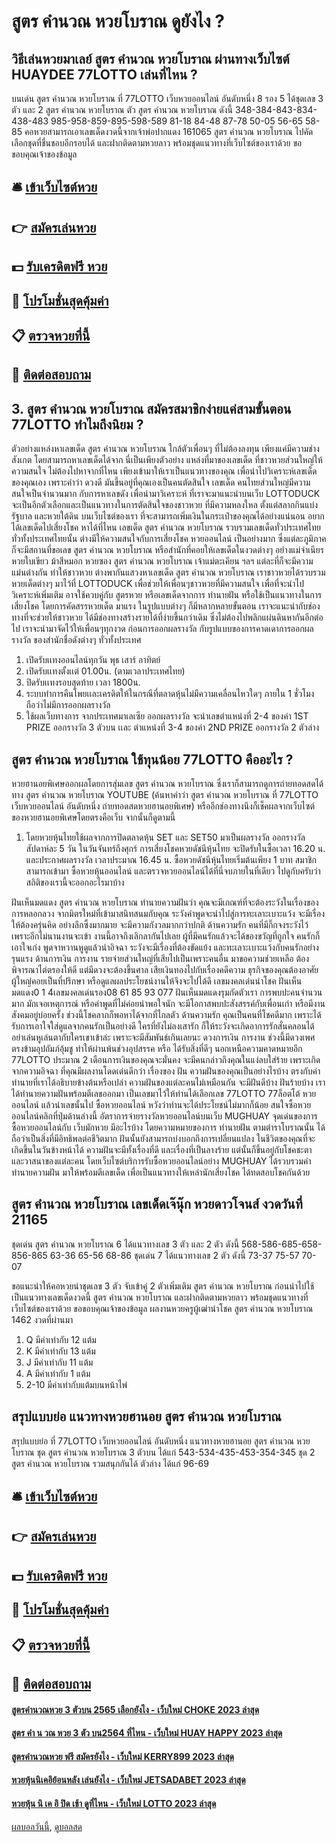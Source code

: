 # สูตร คำนวณ หวยโบราณ ดูยังไง ?
## วิธีเล่นหวยมาเลย์ สูตร คำนวณ หวยโบราณ ผ่านทางเว็บไซต์ HUAYDEE 77LOTTO เล่นที่ไหน ?
บนเด่น สูตร คำนวณ หวยโบราณ ที่ 77LOTTO เว็บหวยออนไลน์ อันดับหนึ่ง 8 รอง 5 ได้ชุดเลข 3 ตัว และ 2 สูตร คำนวณ หวยโบราณ ตัว สูตร คำนวณ หวยโบราณ ดังนี้
348-384-843-834-438-483
985-958-859-895-598-589
81-18
84-48
87-78
50-05
56-65
58-85
คอหวยสามารถเอาเลขเด็ดงวดนี้จากเจ้าพ่อปากแดง 161065 สูตร คำนวณ หวยโบราณ ไปคัดเลือกชุดที่ชื่นชอบอีกรอบได้ และฝากติดตามหวยลาว พร้อมชุดแนวทางที่เว็บไซต์ของเราด้วย
ขอขอบคุณเจ้าของข้อมูล

## 🛎 [เข้าเว็บไซต์หวย](https://bit.ly/3BG5bNw)
## 👉 [สมัครเล่นหวย](https://bit.ly/3BG5bNw)
## 💵 [รับเครดิตฟรี หวย](https://bit.ly/3C3mvgS)
## 👑 [โปรโมชั่นสุดคุ้มค่า](https://bit.ly/3C3mvgS)
## 📋 [ตรวจหวยที่นี้](https://bit.ly/3C3mvgS)
## 📱 [ติดต่อสอบถาม](https://bit.ly/3C3mvgS)

## 3. สูตร คำนวณ หวยโบราณ สมัครสมาชิกง่ายแค่สามขั้นตอน 77LOTTO ทำไมถึงนิยม ?
ตัวอย่างแหล่งหาเลขเด็ด สูตร คำนวณ หวยโบราณ ใกล้ตัวเพื่อนๆ ที่ไม่ต้องลงทุน เพียงแค่มีความช่างสังเกต โดยสามารถหาเลขเด็ดได้จาก
นี่เป็นเพียงตัวอย่าง แหล่งที่มาของเลขเด็ด ที่ชาวหวยส่วนใหญ่ให้ความสนใจ ไม่ต้องไปหาจากที่ไหน เพียงเข้ามาให้เราเป็นแนวทางของคุณ เพื่อนำไปวิเคราะห์เลขเด็ด ของคุณเอง เพราะคำว่า ดวงดี มันขึ้นอยู่ที่คุณเองเป็นคนตัดสินใจ
เลขเด็ด คนไทยส่วนใหญ่มีความสนใจเป็นจำนวนมาก กับการหาเลขดัง เพื่อนำมาวิเคราะห์ ที่เราจะมาแนะนำบนเว็บ LOTTODUCK จะเป็นอีกตัวเลือกและเป็นแนวทางในการตัดสินใจของชาวหวย ที่มีความหลงใหล ตั้งแต่สลากกินแบ่งรัฐบาล และหวยใต้ดิน บนเว็บไซต์ของเรา ที่จะสามารถเพิ่มเงินในกระเป๋าของคุณได้อย่างแน่นอน
อยากได้เลขเด็ดไปเสี่ยงโชค หาได้ที่ไหน
เลขเด็ด สูตร คำนวณ หวยโบราณ รวบรวมเลขเด็ดทั่วประเทศไทย ทั่วทั้งประเทศไทยนั้น ต่างมีให้ความสนใจกับการเสี่ยงโชค หวยออนไลน์ เป็นอย่างมาก ซึ่งแต่ละภูมิภาคก็จะมีสถานที่ขอเลข สูตร คำนวณ หวยโบราณ หรือสำนักที่คอยให้เลขเด็ดในงวดต่างๆ อย่างแม่จำเนียร หวยใบเขียว ม้าสีหมอก หวยซอง สูตร คำนวณ หวยโบราณ เจ้าแม่ตะเคียน ฯลฯ แต่ละที่ก็จะมีความแม่นต่างกัน ทำให้ชาวหวย ต่างพากันแสวงหาเลขเด็ด สูตร คำนวณ หวยโบราณ เราชาวหวยได้รวบรวม หวยเด็ดต่างๆ มาไว้ที่ LOTTODUCK เพื่อช่วยให้เพื่อนๆชาวหวยที่มีความสนใจ เพื่อที่จะนำไปวิเคราะห์เพิ่มเติม อาจใช้ควบคู่กับ สูตรหวย หรือเลขเด็ดจากการ ทำนายฝัน หรือใช้เป็นแนวทางในการเสี่ยงโชค
โดยการคัดสรรหวยเด็ด มาแรง ในรูปแบบต่างๆ ก็มีหลากหลายขั้นตอน เราจะแนะนำกับช่องทางที่จะช่วยให้ชาวหวย ได้มีช่องทางสร้างรายได้ที่ง่ายขึ้นกว่าเดิม ซึ่งไม่ต้องไปพลิกแผ่นดินหากันอีกต่อไป เราจะนำมาจัดไว้ให้เพื่อนๆทุกงวด ก่อนการออกผลรางวัล กับรูปแบบของการคาดเดาการออกผลรางวัล ของสำนักชื่อดังต่างๆ ทั่วทั้งประเทศ
1. เปิดรับเเทงออนไลน์ทุกวัน พุธ เสาร์ อาทิตย์
2. เปิดรับเเทงตั้งเเต่ 01.00น. (ตามเวลาประเทศไทย)
3. ปิดรับเเทงรอบสุดท้าย เวลา 1800น.
4. ระบบทำการคืนโพยเเละเครดิตให้ในกรณีที่ตลาดหุ้นไม่มีความเคลื่อนไหวใดๆ ภายใน 1 ชั่วโมง ถือว่าไม่มีการออกผลรางวัล
5. ใช้ผลเว็บทางการ จากประเทศมาเลเซีย ออกผลรางวัล จะนำเลขตำแหน่งที่ 2-4 ของค่า 1ST PRIZE ออกรางวัล 3 ตัวบน เเละ ตำแหน่งที่ 3-4 ของค่า 2ND PRIZE ออกรางวัล 2 ตัวล่าง

## สูตร คำนวณ หวยโบราณ ใช้ทุนน้อย 77LOTTO คืออะไร ?
หวยฮานอยพิเศษออกผลโดยการสุ่มเลข สูตร คำนวณ หวยโบราณ ซึ่งเราก็สามารถดูการถ่ายทอดสดได้ทาง สูตร คำนวณ หวยโบราณ YOUTUBE (ค้นหาคำว่า สูตร คำนวณ หวยโบราณ ที่ 77LOTTO เว็บหวยออนไลน์ อันดับหนึ่ง ถ่ายทอดสดหวยฮานอยพิเศษ)
หรืออีกช่องทางนึงก็เช็คผลจากเว็บไซต์ของหวยฮานอยพิเศษโดยตรงคือเว็บ
จากนั้นก็ดูตามนี้
1. โดยหวยหุ้นไทยใช้ผลจากการปิดตลาดหุ้น SET และ SET50 มาเป็นผลรางวัล ออกรางวัลสัปดาห์ละ 5 วัน ในวันจันทร์ถึงศุกร์ การเสี่ยงโชคหวยดัชนีหุ้นไทย จะปิดรับในซื้อเวลา 16.20 น. และประกาศผลรางวัล เวลาประมาณ 16.45 น. ซื้อหวยดัชนีหุ้นไทยเริ่มต้นเพียง 1 บาท สมาชิกสามารถเข้ามา ซื้อหวยหุ้นออนไลน์ และตรวจหวยออนไลน์ได้ที่นี่จบภายในที่เดียว ไปดูกับครับว่าสถิติของเรานี้จะออกอะไรมาบ้าง

ฝันเห็นมดแดง สูตร คำนวณ หวยโบราณ ทำนายความฝันว่า คุณจะมีเกณฑ์ที่จะต้องระวังในเรื่องของการหลอกลวง จากมิตรใหม่ที่เข้ามาสนิทสนมกับคุณ ระวังคำพูดจะนำไปสู่การทะเลาะเบาะแว้ง จะมีเรื่องให้ต้องครุ่นคิด อย่างลึกซึ้งมากมาย จะมีความกังวลมากกว่าปกติ
ด้านความรัก คนที่มีกิ๊กจงระวังไว้ เพราะอีกไม่นานงานจะเข้า งานนี้อาจถึงเลิกลากันไปเลย ผู้ที่มีคนรักแล้วจะได้ของขวัญที่ถูกใจ คนรักก็เอาใจเก่ง พูดจาหวานหูดูแล้วน่าอิจฉา ระวังจะมีเรื่องที่ต้องขัดแย้ง และทะเลาะเบาะแว้งกับคนรักอย่างรุนแรง
ด้านการเงิน การงาน รายจ่ายส่วนใหญ่ที่เสียไปเป็นเพราะคนอื่น มาขอความช่วยเหลือ ต้องพิจารณาไต่ตรองให้ดี แต่มีดวงจะต้องขึ้นศาล เสียเงินทองไปกับเรื่องคดีความ ธุรกิจของคุณต้องอาศัยผู้ใหญ่คอยเป็นที่ปรึกษา หรือดูแลผลประโยชน์งานให้จึงจะไปได้ดี
เลขมงคลเด่นนำโชค ฝันเห็นมดแดง0 1 4เลขมงคลเด่นรอง08 61 85 93 077
ฝันเห็นมดแดงรุมกัดตัวเรา การพบปะคนจำนวนมาก มักเจอเหตุการณ์ หรือคำพูดที่ไม่ค่อยน่าพอใจนัก จะมีโอกาสพบปะสังสรรค์กับเพื่อนเก่า หรือมีงานสังคมอยู่บ่อยครั้ง ช่วงนี้โชคลาภก็พอหาได้จากที่ไกลตัว
ด้านความรัก คุณเป็นคนที่โชคดีมาก เพราะได้รับการเอาใจใส่ดูแลจากคนรักเป็นอย่างดี ใครที่ยังไม่ลงเสารัก ก็ให้ระวังจะเกิดอาการรักสั่นคลอนได้ อย่าเล่นหูเล่นตากับใครเขาเข้าล่ะ เพราะจะมีสัมพันธ์เกินเลยนะ
ดวงการเงิน การงาน ช่วงนี้มีดวงเพศตรงข้ามอุปถัมภ์อุ้มชู ทำให้ผ่านพ้นช่วงอุปสรรค หรือ ได้รับสิ่งที่ดีๆ นอกเหนือความคาดหมายอีก 77LOTTO ประมาณ 2 เดือนการเงินของคุณจะมั่นคง จะมีคนกล่าวถึงคุณในแง่ลบใส่ร้าย เพราะเกิดจากความอิจฉา ที่คุณมีผลงานโดดเด่นดีกว่า
เรื่องของ ฝัน ความฝันของคุณเป็นอย่างไรบ้าง ตรงกับคำทำนายที่เราได้อธิบายข้างต้นหรือเปล่า ความฝันของแต่ละคนไม่เหมือนกัน จะมีฝันดีบ้าง ฝันร้ายบ้าง เราได้ทำนายความฝันพร้อมตีเลขออกมา เป็นเลขมาไว้ให้ท่านได้เลือกเลข 77LOTTO 77ล็อตโต้ หวยออนไลน์ แล้วนำเลขนั้นไป ซื้อหวยออนไลน์ หวังว่าท่านจะได้ประโยชน์ไม่มากก็น้อย
สนใจซื้อหวยออนไลน์คลิกที่ปุ่มด้านล่างนี้
อัตราการจ่ายรางวัลหวยออนไลน์บนเว็บ MUGHUAY
จุดเด่นของการซื้อหวยออนไลน์กับ เว็บมักหวย มีอะไรบ้าง
โดยความหมายของการ ทำนายฝัน ตามตำราโบราณนั้น ได้ถือว่าเป็นสิ่งที่มีอิทธิพลต่อชีวิตมาก ฝันนั้นยังสามารถบ่งบอกถึงการเปลี่ยนแปลง ในชีวิตของคุณที่จะเกิดขึ้นในวันข้างหน้าได้ ความฝันจะมีทั้งเรื่องที่ดี และเรื่องที่เป็นลางร้าย แต่นั้นก็ขึ้นอยู่กับโชคชะตา และวาสนาของแต่ละคน โดยเว็บไซต์บริการรับซื้อหวยออนไลน์อย่าง MUGHUAY ได้รวบรวมคำทำนายความฝัน มาให้พร้อมตีเลขเด็ด เพื่อเป็นแนวทางให้เหล่านักเสี่ยงโชค ได้ทดสอบโชคกันด้วย

## สูตร คำนวณ หวยโบราณ เลขเด็ดเจ๊นุ๊ก หวยดาวโจนส์ งวดวันที่ 21165
ชุดเด่น สูตร คำนวณ หวยโบราณ 6 ได้แนวทางเลข 3 ตัว และ 2 ตัว ดังนี้
568-586-685-658-856-865
63-36
65-56
68-86
ชุดเด่น 7 ได้แนวทางเลข 2 ตัว ดังนี้
73-37
75-57
70-07

ขอแนะนำให้คอหวยนำชุดเลข 3 ตัว จับเข้าคู่ 2 ตัวเพิ่มเติม สูตร คำนวณ หวยโบราณ ก่อนนำไปใช้เป็นแนวทางเลขเด็ดงวดนี้ สูตร คำนวณ หวยโบราณ และฝากติดตามหวยลาว พร้อมชุดแนวทางที่เว็บไซต์ของเราด้วย
ขอขอบคุณเจ้าของข้อมูล
ผลงานหวยครูผู้เฒ่านำโชค สูตร คำนวณ หวยโบราณ 1462 งวดที่ผ่านมา
1. Q มีค่าเท่ากับ 12 แต้ม
2. K มีค่าเท่ากับ 13 แต้ม
3. J มีค่าเท่ากับ 11 แต้ม
4. A มีค่าเท่ากับ 1 แต้ม
5. 2-10 มีค่าเท่ากับแต้มบนหน้าไพ่

## สรุปแบบย่อ แนวทางหวยฮานอย สูตร คำนวณ หวยโบราณ
สรุปแบบย่อ ที่ 77LOTTO เว็บหวยออนไลน์ อันดับหนึ่ง แนวทางหวยฮานอย สูตร คำนวณ หวยโบราณ ชุด สูตร คำนวณ หวยโบราณ 3 ตัวบน ได้แก่
543-534-435-453-354-345
ชุด 2 สูตร คำนวณ หวยโบราณ รวมสนุกกันได้ ตัวล่าง ได้แก่
96-69

## 🛎 [เข้าเว็บไซต์หวย](https://bit.ly/3BG5bNw)
## 👉 [สมัครเล่นหวย](https://bit.ly/3BG5bNw)
## 💵 [รับเครดิตฟรี หวย](https://bit.ly/3C3mvgS)
## 👑 [โปรโมชั่นสุดคุ้มค่า](https://bit.ly/3C3mvgS)
## 📋 [ตรวจหวยที่นี้](https://bit.ly/3C3mvgS)
## 📱 [ติดต่อสอบถาม](https://bit.ly/3C3mvgS)

#### [สูตรคํานวณหวย 3 ตัวบน 2565 เลือกยังไง - เว็บใหม่ CHOKE 2023 ล่าสุด](https://atom.io/themes/สูตรคํานวณหวย%203%20ตัวบน%202565%20เลือกยังไง%20-%20เว็บใหม่%20choke%202023%20ล่าสุด)
#### [สูตร คํา น วณ หวย 3 ตัว บน2564 ที่ไหน - เว็บใหม่ HUAY HAPPY 2023 ล่าสุด](https://atom.io/themes/สูตร%20คํา%20น%20วณ%20หวย%203%20ตัว%20บน2564%20ที่ไหน%20-%20เว็บใหม่%20huay%20happy%202023%20ล่าสุด)
#### [สูตรคำนวณหวย ฟรี สมัครยังไง - เว็บใหม่ KERRY899 2023 ล่าสุด](https://atom.io/themes/สูตรคำนวณหวย%20ฟรี%20สมัครยังไง%20-%20เว็บใหม่%20kerry899%202023%20ล่าสุด)
#### [หวยหุ้นนิเคอิย้อนหลัง เล่นยังไง - เว็บใหม่ JETSADABET 2023 ล่าสุด](https://atom.io/themes/หวยหุ้นนิเคอิย้อนหลัง%20เล่นยังไง%20-%20เว็บใหม่%20jetsadabet%202023%20ล่าสุด)
#### [หวยหุ้น นิ เค อิ ปิด เช้า ดูที่ไหน - เว็บใหม่ LOTTO 2023 ล่าสุด](https://atom.io/themes/หวยหุ้น%20นิ%20เค%20อิ%20ปิด%20เช้า%20ดูที่ไหน%20-%20เว็บใหม่%20lotto%202023%20ล่าสุด)

[ผลบอลวันนี้](https://siamsport.tv "ผลบอลวันนี้"), [ดูบอลสด](https://siamsport.tv/ดูบอลสด "ดูบอลสด")